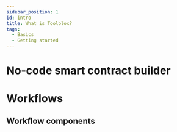```yaml
---
sidebar_position: 1
id: intro
title: What is Toolblox?
tags:
  - Basics
  - Getting started
---
```


# No-code smart contract builder

# Workflows

## Workflow components